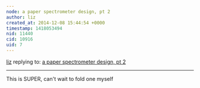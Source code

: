 ```yaml
---
node: a paper spectrometer design, pt 2
author: liz
created_at: 2014-12-08 15:44:54 +0000
timestamp: 1418053494
nid: 11440
cid: 10916
uid: 7
---
```




[liz](../profile/liz) replying to: [a paper spectrometer design, pt 2](../notes/mathew/12-06-2014/a-paper-spectrometer-design-pt-2)

----
This is SUPER, can't wait to fold one myself